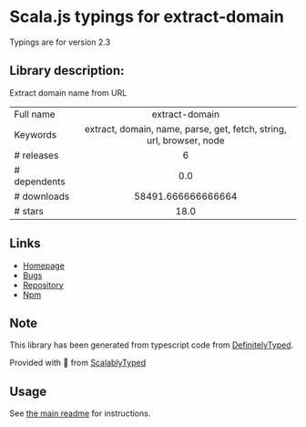
# Scala.js typings for extract-domain

Typings are for version 2.3

## Library description:
Extract domain name from URL

|                    |                 |
| ------------------ | :-------------: |
| Full name          | extract-domain |
| Keywords           | extract, domain, name, parse, get, fetch, string, url, browser, node |
| # releases         | 6 |
| # dependents       | 0.0 |
| # downloads        | 58491.666666666664 |
| # stars            | 18.0 |

## Links
- [Homepage](https://github.com/bjarneo/extract-domain)
- [Bugs](https://github.com/bjarneo/extract-domain/issues)
- [Repository](https://github.com/bjarneo/extract-domain)
- [Npm](https://www.npmjs.com/package/extract-domain)
    


## Note
This library has been generated from typescript code from [DefinitelyTyped](https://definitelytyped.org).

Provided with :purple_heart: from [ScalablyTyped](https://github.com/oyvindberg/ScalablyTyped)

## Usage
See [the main readme](../../readme.md) for instructions.


